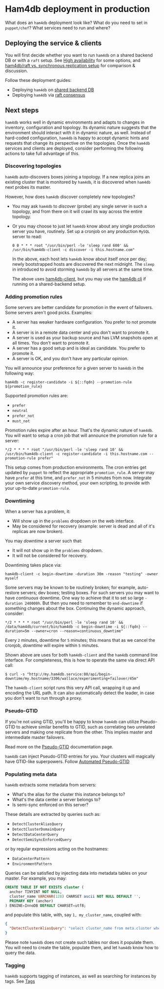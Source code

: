 # Ham4db deployment in production

What does an `ham4db` deployment look like? What do you need to set in `puppet/chef`? What services need to run and where?

## Deploying the service & clients

You will first decide whether you want to run `ham4db` on a shared backend DB or with a `raft` setup. See [High availability](high-availability.md) for some options, and [ham4db/raft vs. synchronous replication setup](raft-vs-sync-repl.md) for comparison & discussion.

Follow these deployment guides:

- Deploying `ham4db` on [shared backend DB](deployment-shared-backend.md)
- Deploying `ham4db` via [raft consensus](deployment-raft.md)

## Next steps

`ham4db` works well in dynamic environments and adapts to changes in inventory, configuration and topology. Its dynamic nature suggests that the environment should interact with it in dynamic nature, as well. Instead of hard-coded configuration, `ham4db` is happy to accept dynamic hints and requests that change its perspective on the topologies. Once the `ham4db` services and clients are deployed, consider performing the following actions to take full
advantage of this.

### Discovering topologies

`ham4db` auto-discovers boxes joining a topology. If a new replica joins an existing cluster that is monitored by `ham4db`, it is discovered when `ham4db` next probes its master.

However, how does `ham4db` discover completely new topologies?

- You may ask `ham4db` to _discover_ (probe) any single server in such a topology, and from there on it will crawl its way across the entire topology.
- Or you may choose to just let `ham4db` know about any single production server you have, routinely. Set up a cronjob on any production `MySQL` server to read:

  ```
  0 0 * * * root "/usr/bin/perl -le 'sleep rand 600' && /usr/bin/ham4db-client -c discover -i this.hostname.com"
  ```

  In the above, each host lets `ham4db` know about itself once per day; newly bootstrapped hosts are discovered the next midnight. The `sleep` in introduced to avoid storming `ham4db` by all servers at the same time.

  The above uses [ham4db-client](client.md), but you may use the [ham4db cli](executing-via-command-line.md) if running on a shared-backend setup.

### Adding promotion rules

Some servers are better candidate for promotion in the event of failovers. Some servers aren't good picks. Examples:

- A server has weaker hardware configuration. You prefer to not promote it.
- A server is in a remote data center and you don't want to promote it.
- A server is used as your backup source and has LVM snapshots open at all times. You don't want to promote it.
- A server has a good setup and is ideal as candidate. You prefer to promote it.
- A server is OK, and you don't have any particular opinion.

You will announce your preference for a given server to `ham4db` in the following way:

```
ham4db -c register-candidate -i ${::fqdn} --promotion-rule ${promotion_rule}
```

Supported promotion rules are:

- `prefer`
- `neutral`
- `prefer_not`
- `must_not`

Promotion rules expire after an hour. That's the dynamic nature of `ham4db`. You will want to setup a cron job that will announce the promotion rule for a server:

```
*/2 * * * * root "/usr/bin/perl -le 'sleep rand 10' && /usr/bin/ham4db-client -c register-candidate -i this.hostname.com --promotion-rule prefer"
```

This setup comes from production environments. The cron entries get updated by `puppet` to reflect the appropriate `promotion_rule`. A server may have `prefer` at this time, and `prefer_not` in 5 minutes from now. Integrate your own service discovery method, your own scripting, to provide with your up-to-date `promotion-rule`.

### Downtiming

When a server has a problem, it:

- Will show up in the `problems` dropdown on the web interface.
- May be considered for recovery (example: server is dead and all of it's replicas are now broken).

You may _downtime_ a server such that:
- It will not show up in the `problems` dropdown.
- It will not be considered for recovery.

Downtiming takes place via:

```
ham4db-client -c begin-downtime -duration 30m -reason "testing" -owner myself
```

Some servers may be known to be routinely broken; for example, auto-restore servers; dev boxes; testing boxes. For such servers you may want to have _continuous_ downtime. One way to achieve that it to set so large `-duration 240000h`. But then you need to remember to `end-downtime` if something changes about the box. Continuing the dynamic approach, consider:

```
*/2 * * * * root "/usr/bin/perl -le 'sleep rand 10' && /data/ham4db/current/bin/ham4db -c begin-downtime -i ${::fqdn} --duration=5m --owner=cron --reason=continuous_downtime"
```

Every `2` minutes, downtime for `5` minutes; this means that as we cancel the cronjob, _downtime_ will expire within `5` minutes.

Shown above are uses for both `ham4db-client` and the `ham4db` command line interface. For completeness, this is how to operate the same via direct API call:

```shell
$ curl -s "http://my.ham4db.service:80/api/begin-downtime/my.hostname/3306/wallace/experimenting+failover/45m"
```

The `ham4db-client` script runs this very API call, wrapping it up and encoding the URL path. It can also automatically detect the leader, in case you don't want to run through a proxy.

### Pseudo-GTID

If you're not using GTID, you'll be happy to know `ham4db` can utilize Pseudo-GTID to achieve similar benefits to GTID, such as correlating two unrelated servers and making one replicate from the other. This implies master and intermediate master failovers.

Read more on the [Pseudo-GTID](pseudo-gtid.md) documentation page.

`ham4db` can inject Pseudo-GTID entries for you. Your clusters will magically have GTID-like superpowers. Follow [Automated Pseudo-GTID](configuration-discovery-pseudo-gtid.md#automated-pseudo-gtid-injection)

### Populating meta data

`ham4db` extracts some metadata from servers:
- What's the alias for the cluster this instance belongs to?
- What's the data center a server belongs to?
- Is semi-sync enforced on this server?

These details are extracted by queries such as:
- `DetectClusterAliasQuery`
- `DetectClusterDomainQuery`
- `DetectDataCenterQuery`
- `DetectSemiSyncEnforcedQuery`

or by regular expressions acting on the hostnames:
- `DataCenterPattern`
- `EnvironmentPattern`

Queries can be satisfied by injecting data into metadata tables on your master. For example, you may:

```sql
CREATE TABLE IF NOT EXISTS cluster (
  anchor TINYINT NOT NULL,
  cluster_name VARCHAR(128) CHARSET ascii NOT NULL DEFAULT '',
  PRIMARY KEY (anchor)
) ENGINE=InnoDB DEFAULT CHARSET=utf8;
```

and populate this table, with, say `1, my_cluster_name`, coupled with:
```json
{
  "DetectClusterAliasQuery": "select cluster_name from meta.cluster where anchor=1"
}
```

Please note `ham4db` does not create such tables nor does it populate them.
You will need to create the table, populate them, and let `ham4db` know how to query the data.

### Tagging

`ham4db` supports tagging of instances, as well as searching for instances by tags. See [Tags](tags.md)

